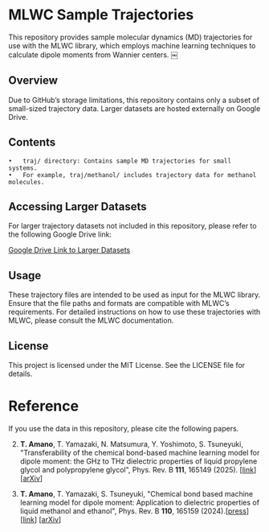 # MLWC Sample Trajectories

This repository provides sample molecular dynamics (MD) trajectories for use with the MLWC library, which employs machine learning techniques to calculate dipole moments from Wannier centers. ￼

## Overview

Due to GitHub’s storage limitations, this repository contains only a subset of small-sized trajectory data. Larger datasets are hosted externally on Google Drive.

## Contents
	•	traj/ directory: Contains sample MD trajectories for small systems.
	•	For example, traj/methanol/ includes trajectory data for methanol molecules. ￼

## Accessing Larger Datasets

For larger trajectory datasets not included in this repository, please refer to the following Google Drive link:

[Google Drive Link to Larger Datasets](https://drive.google.com/drive/folders/1iHKaitug4RKdiOZohcSMNJnWxzpv5wt_?dmr=1&ec=wgc-drive-hero-goto)


## Usage

These trajectory files are intended to be used as input for the MLWC library. Ensure that the file paths and formats are compatible with MLWC’s requirements. For detailed instructions on how to use these trajectories with MLWC, please consult the MLWC documentation.

## License

This project is licensed under the MIT License. See the LICENSE file for details.


# Reference

If you use the data in this repository, please cite the following papers.

2. __T. Amano__, T. Yamazaki, N. Matsumura, Y. Yoshimoto, S. Tsuneyuki, "Transferability of the chemical bond-based machine learning model for dipole moment: the GHz to THz dielectric properties of liquid propylene glycol and polypropylene glycol", Phys. Rev. B **111**, 165149 (2025). [[link](https://doi.org/10.1103/PhysRevB.111.165149)][[arXiv](https://arxiv.org/abs/2410.22718)]

1. __T. Amano__, T. Yamazaki, S. Tsuneyuki, "Chemical bond based machine learning model for dipole moment: Application to dielectric properties of liquid methanol and ethanol", Phys. Rev. B **110**, 165159 (2024).[[press](https://www.s.u-tokyo.ac.jp/ja/press/10544/)] [[link](https://journals.aps.org/prb/abstract/10.1103/PhysRevB.110.165159)] [[arXiv](https://arxiv.org/abs/2407.08390)]

